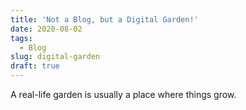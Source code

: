 ```yaml
---
title: 'Not a Blog, but a Digital Garden!'
date: 2020-08-02
tags:
  - Blog
slug: digital-garden
draft: true
---
```


A real-life garden is usually a place where things grow.
